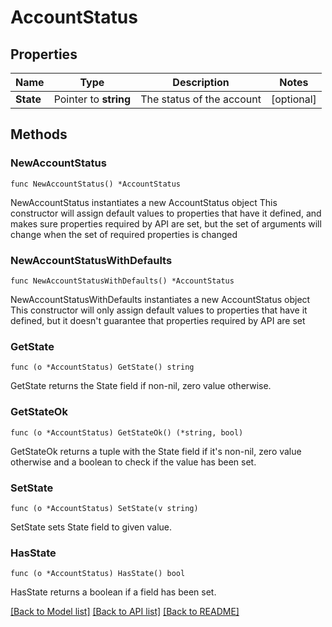# AccountStatus

## Properties

Name | Type | Description | Notes
------------ | ------------- | ------------- | -------------
**State** | Pointer to **string** | The status of the account | [optional] 

## Methods

### NewAccountStatus

`func NewAccountStatus() *AccountStatus`

NewAccountStatus instantiates a new AccountStatus object
This constructor will assign default values to properties that have it defined,
and makes sure properties required by API are set, but the set of arguments
will change when the set of required properties is changed

### NewAccountStatusWithDefaults

`func NewAccountStatusWithDefaults() *AccountStatus`

NewAccountStatusWithDefaults instantiates a new AccountStatus object
This constructor will only assign default values to properties that have it defined,
but it doesn't guarantee that properties required by API are set

### GetState

`func (o *AccountStatus) GetState() string`

GetState returns the State field if non-nil, zero value otherwise.

### GetStateOk

`func (o *AccountStatus) GetStateOk() (*string, bool)`

GetStateOk returns a tuple with the State field if it's non-nil, zero value otherwise
and a boolean to check if the value has been set.

### SetState

`func (o *AccountStatus) SetState(v string)`

SetState sets State field to given value.

### HasState

`func (o *AccountStatus) HasState() bool`

HasState returns a boolean if a field has been set.


[[Back to Model list]](../README.md#documentation-for-models) [[Back to API list]](../README.md#documentation-for-api-endpoints) [[Back to README]](../README.md)


